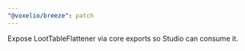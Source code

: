 ```yaml
---
"@voxelio/breeze": patch
---
```


Expose LootTableFlattener via core exports so Studio can consume it.


